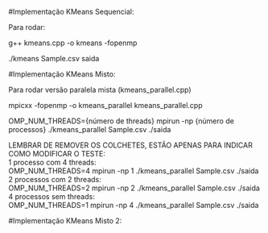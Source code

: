 #Implementação KMeans Sequencial:

Para rodar:

g++ kmeans.cpp -o kmeans -fopenmp

 ./kmeans Sample.csv saida

#Implementação KMeans Misto:

Para rodar versão paralela mista (kmeans_parallel.cpp)

mpicxx -fopenmp -o kmeans_parallel kmeans_parallel.cpp

OMP_NUM_THREADS={número de threads} mpirun -np {número de processos} ./kmeans_parallel Sample.csv ./saida

LEMBRAR DE REMOVER OS COLCHETES, ESTÃO APENAS PARA INDICAR COMO MODIFICAR O TESTE: <br>
1 processo com 4 threads: <br>
OMP_NUM_THREADS=4 mpirun -np 1 ./kmeans_parallel Sample.csv ./saida <br>
2 processos com 2 threads: <br>
OMP_NUM_THREADS=2 mpirun -np 2 ./kmeans_parallel Sample.csv ./saida <br>
4 processos sem threads: <br>
OMP_NUM_THREADS=1 mpirun -np 4 ./kmeans_parallel Sample.csv ./saida <br>

#Implementação KMeans Misto 2:





